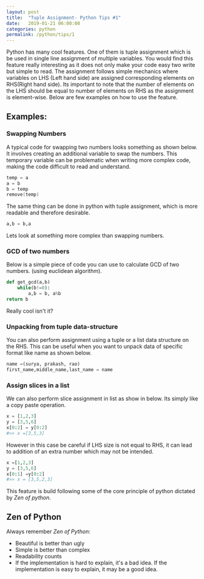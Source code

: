 ```yaml
---
layout: post
title:  "Tuple Assignment- Python Tips #1"
date:   2019-01-21 06:00:00
categories: python
permalink: /python/tips/1
---
```





Python has many cool features. One of them is tuple assignment which is be used in single line assignment of multiple variables. You would find this feature really interesting as it does not only make your code easy two write but simple to read. The assignment follows simple mechanics where variables on LHS (Left hand side) are assigned corresponding elements on RHS(Right hand side). Its important to note that the number of elements on the LHS should be equal to number of elements on RHS as the assignment is element-wise. Below are few examples on how to use the feature. 

## Examples: 

### Swapping Numbers

A typical code for swapping two numbers looks something as shown below. It involves creating an additional variable to swap the numbers. This temporary variable can be problematic when writing more complex code, making the code difficult to read and understand.

```c
temp = a
a = b 
b = temp 
remove(temp)
```
The same thing can be done in python with tuple assignment, which is more readable and therefore desirable.

```python
a,b = b,a
```
Lets look at something more complex than swapping numbers.

### GCD of two numbers

Below is a simple piece of code you can use to calculate GCD of two numbers. (using euclidean algorithm). 

``` python 
def get_gcd(a,b)
	while(b!=0):
		a,b = b, a%b
return b
```
Really cool isn't it? 

### Unpacking from tuple data-structure

You can also perform assignment using a tuple or a list data structure on the RHS. This can be useful when you want to unpack data of specific format like name as shown below.
```python
name =(surya, prakash, rao)
first_name,middle_name,last_name = name
```

### Assign slices in a list

We can also perform slice assignment in list as show in below. Its simply like a copy paste operation.

```python
x = [1,2,3]
y = [3,5,6]
x[0:2] = y[0:2]
#>> x =[3,5,3]
```
However in this case be careful if LHS size is not equal to RHS, it can lead to addition of an extra number which may not be intended. 
```python
x =[1,2,3]
y = [3,5,6]
x[0:1] =y[0:2]
#>> x = [3,5,2,3]
```
This feature is build following some of the core principle of python dictated by *Zen of python*.

## Zen of Python

Always remember *Zen of Python*:
* Beautiful is better than ugly
* Simple is better than complex
* Readability counts
* If the implementation is hard to explain, it's a bad idea. If the implementation is easy to explain, it may be a good idea.

